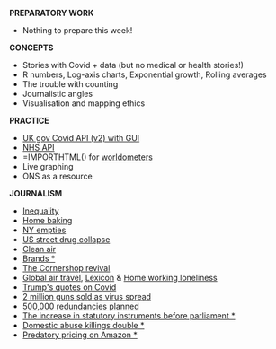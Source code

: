 **PREPARATORY WORK**

- Nothing to prepare this week!


**CONCEPTS**

- Stories with Covid + data (but no medical or health stories!)
- R numbers, Log-axis charts, Exponential growth, Rolling averages
- The trouble with counting
- Journalistic angles
- Visualisation and mapping ethics


**PRACTICE**

- [UK gov Covid API (v2) with GUI](https://coronavirus.data.gov.uk/details/download)
- [NHS API](https://developer.api.nhs.uk/coronavirus/api)
- =IMPORTHTML() for [worldometers](https://www.worldometers.info/coronavirus/)
- Live graphing
- ONS as a resource


**JOURNALISM**

- [Inequality](https://www.nytimes.com/interactive/2020/06/11/multimedia/coronavirus-new-york-inequality.html)
- [Home baking](https://www.economist.com/graphic-detail/2020/04/08/home-baking-is-on-the-rise-thanks-to-coronavirus-lockdowns)
- [NY empties](https://www.thecity.nyc/government/2020/4/12/21247125/garbage-pickups-tell-a-tale-of-two-cities-with-part-of-manhattan-shrinking)
- [US street drug collapse](https://www.startribune.com/coronavirus-chokes-the-drug-trade-from-wuhan-through-mexico-and-onto-u-s-streets/570145182/)
- [Clean air](https://www.theguardian.com/environment/2020/apr/11/positively-alpine-disbelief-air-pollution-falls-lockdown-coronavirus)
- [Brands *](https://www.lewiscotter.com/brands)
- [The Cornershop revival](https://www.newstatesman.com/politics/2020/09/covid-coronavirus-revive-local-shopping-high-streets-corner-shops-customers)
- [Global air travel](https://www.theguardian.com/world/ng-interactive/2020/apr/03/how-is-the-coronavirus-affecting-global-air-traffic), [Lexicon](Lexicon) & [Home working loneliness](https://www.theguardian.com/money/2020/jul/14/end-of-the-office-the-quiet-grinding-loneliness-of-working-from-home)
- [Trump's quotes on Covid](https://www.washingtonpost.com/graphics/2020/politics/trump-coronavirus-statements/)
- [2 million guns sold as virus spread](https://www.nytimes.com/interactive/2020/04/01/business/coronavirus-gun-sales.html)
- [500,000 redundancies planned](https://www.bbc.co.uk/news/business-54392177)
- [The increase in statutory instruments before parliament *](https://www.hansardsociety.org.uk/publications/data/coronavirus-statutory-instruments-dashboard)
- [Domestic abuse killings double *](https://www.theguardian.com/society/2020/apr/15/domestic-abuse-killings-more-than-double-amid-covid-19-lockdown)
- [Predatory pricing on Amazon *](https://blog.datahut.co/covid-19-and-predatory-pricing-online/)
